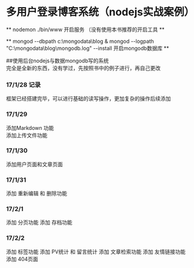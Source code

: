 # 多用户登录博客系统（nodejs实战案例）  

** nodemon ./bin/www 开启服务 （没有使用本书推荐的开启工具 **    

** mongod --dbpath c:\mongodata\blog  & mongod --logpath "C:\mongodata\blog\mongodb.log" --install  开启mongodb数据库 **

##使用后台nodejs与数据mongodb写的系统  
  完全是全新的东西，没有学过，先按照书中的例子进行，再自己更改
### 17/1/28 记录  
 框架已经搭建完毕，可以进行基础的读写操作，更加复杂的操作后续添加
### 17/1/29
  添加Markdown 功能  
  添加上传文件功能
### 17/1/30
  添加用户页面和文章页面  
### 17/1/31
  添加 重新编辑 和 删除功能
### 17/2/1
  添加 分页功能
  添加 存档功能
### 17/2/2
  添加 标签功能
  添加 PV统计 和 留言统计
  添加 文章检索功能
  添加 友情链接功能
  添加 404页面

